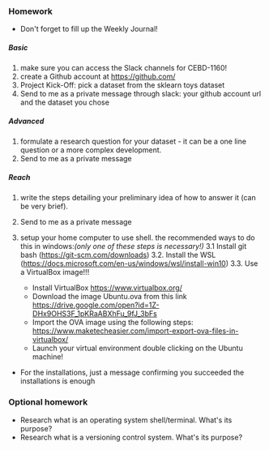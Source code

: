 ### Homework
* Don't forget to fill up the Weekly Journal! 

##### Basic
1. make sure you can access the Slack channels for CEBD-1160!
2. create a Github account at https://github.com/
2. Project Kick-Off: pick a dataset from the sklearn toys dataset 
3. Send to me as a private message through slack: your github account url and the dataset you chose

##### Advanced
1. formulate a research question for your dataset - it can be a one line question or a more complex development. 
2. Send to me as a private message
  
##### Reach
1. write the steps detailing your preliminary idea of how to answer it (can be very brief). 
2. Send to me as a private message

3. setup your home computer to use shell. the recommended ways to do this in windows:*(only one of these steps is necessary!)*
3.1  Install git bash (https://git-scm.com/downloads)
3.2. Install the WSL (https://docs.microsoft.com/en-us/windows/wsl/install-win10)
3.3. Use a VirtualBox image!!! 
   * Install VirtualBox https://www.virtualbox.org/
   * Download the image Ubuntu.ova from this link https://drive.google.com/open?id=1Z-DHx9OHS3F_1pKRaABXhFu_9fJ_3bFs
   * Import the OVA image using the following steps: https://www.maketecheasier.com/import-export-ova-files-in-virtualbox/
   * Launch your virtual environment double clicking on the Ubuntu machine!

* For the installations, just a message confirming you succeeded the installations is enough

### Optional homework
* Research what is an operating system shell/terminal. What's its purpose?
* Research what is a versioning control system. What's its purpose?
